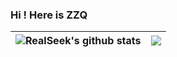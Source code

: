 ### Hi ! Here is ZZQ

| <img align="center" src="https://github-readme-stats.vercel.app/api?username=zzqxvii&show_icons=true&count_private=true&include_all_commits=true&hide_border=true&theme=tokyonight" alt="RealSeek's github stats" /> | <img align="center" src="https://github-readme-stats.vercel.app/api/top-langs/?username=zzqxvii&layout=compact&hide_border=true&theme=tokyonight&langs_count=8&hide=HTML,CSS" /> |
|-----------------------------------------------------------------------------------------------------------------------------------------------------------------------------------------------------------------------| ------------- |
